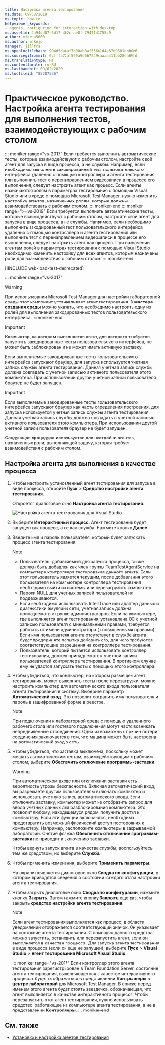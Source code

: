 ```yaml
---
title: Настройка агента тестирования
ms.date: 09/18/2018
ms.topic: how-to
helpviewer_keywords:
- agents, configuring for interaction with desktop
ms.assetid: 3a94dd07-6d17-402c-ae8f-7947143755c9
author: mikejo5000
ms.author: mikejo
manager: jillfra
ms.openlocfilehash: 994d5da8af7b00ab8af55681d4a67e9681ebbde6
ms.sourcegitcommit: 6cfffa72af599a9d667249caaaa411bb28ea69fd
ms.translationtype: HT
ms.contentlocale: ru-RU
ms.lasthandoff: 09/02/2020
ms.locfileid: "85287536"
---
```

# <a name="how-to-set-up-your-test-agent-to-run-tests-that-interact-with-the-desktop"></a>Практическое руководство. Настройка агента тестирования для выполнения тестов, взаимодействующих с рабочим столом

::: moniker range="vs-2017"
Если требуется выполнить автоматические тесты, которые взаимодействуют с рабочим столом, настройте свой агент для запуска в виде процесса, а не службы. Например, если необходимо выполнить закодированный тест пользовательского интерфейса удаленно с помощью контроллера и агента тестирования или выполнить тест с перенаправлением видеозаписи в процессе его выполнения, следует настроить агент как процесс. Если агенты назначаются ролям в параметрах тестирования с помощью Visual Studio или в среде с помощью Microsoft Test Manager, нужно изменить настройку агентов, назначенных ролям, которые должны взаимодействовать с рабочим столом.
::: moniker-end
::: moniker range=">=vs-2019"
Если требуется выполнить автоматические тесты, которые взаимодействуют с рабочим столом, настройте свой агент для запуска в виде процесса, а не службы. Например, если необходимо выполнить закодированный тест пользовательского интерфейса удаленно с помощью контроллера и агента тестирования или выполнить тест с перенаправлением видеозаписи в процессе его выполнения, следует настроить агент как процесс. При назначении агентам ролей в параметрах тестирования с помощью Visual Studio необходимо изменить настройку для всех агентов, которым назначены роли для взаимодействия с рабочим столом.
::: moniker-end

[!INCLUDE [web-load-test-deprecated](includes/web-load-test-deprecated.md)]

::: moniker range="vs-2017"
> [!WARNING]
> При использовании Microsoft Test Manager для настройки лабораторной среды этот компонент устанавливает агент тестирования. В **мастере создания среды** можно указать, что необходимо настроить одну из ролей для выполнения закодированных тестов пользовательского интерфейса.
:::moniker-end

> [!IMPORTANT]
> Компьютер, на котором выполняется агент, для которого требуется запустить закодированные тесты пользовательского интерфейса, не может быть заблокирован и не может иметь активную заставку.

Если выполняемые закодированные тесты пользовательского интерфейса запускают браузер, для запуска используется учетная запись службы агента тестирования. Данная учетная запись службы должна совпадать с учетной записью активного пользователя этого компьютера. При использовании другой учетной записи пользователя браузер не будет запущен.

> [!IMPORTANT]
> Если выполняемые закодированные тесты пользовательского интерфейса запускают браузер как часть определения построения, для запуска используется учетная запись службы агента тестирования. Данная учетная запись службы должна совпадать с учетной записью активного пользователя этого компьютера. При использовании другой учетной записи пользователя браузер не будет запущен.

Следующая процедура используется для настройки агентов, назначенных роли, выполняющей задачу, которая требует взаимодействия с рабочим столом.

## <a name="to-set-up-an-agent-to-run-as-a-process"></a>Настройка агента для выполнения в качестве процесса

1. Чтобы настроить установленный агент тестирования для запуска в виде процесса, откройте **Пуск** > **Средство настройки агента тестирования**.

   Откроется диалоговое окно **Настройка агента тестирования**.

   ![Настройка агента тестирования для Visual Studio](media/configure-test-agent.png)

2. Выберите **Интерактивный процесс**. Агент тестирования будет запущен как процесс, а не как служба. Нажмите кнопку **Далее**.

3. Введите имя и пароль пользователя, который будет запускать процесс агента тестирования.

   > [!NOTE]
   > - Пользователь, добавляемый для запуска процесса, также должен быть добавлен как член группы TeamTestAgentService на компьютере контроллера тестирования данного агента. Если этот пользователь является текущим, после добавления этого пользователя на компьютере контроллера тестирования необходимо выйти из системы или перезагрузить компьютер.
   > - Пароли NULL для учетных записей пользователей не поддерживаются.
   > - Если необходимо использовать IntelliTrace или адаптер данных и диагностики эмуляции сети, учетная запись должна принадлежать к группе администраторов. Если на компьютере, где выполняется агент тестирования, установлена ОС с учетной записью пользователя с минимальными правами, требуется работать от имени администратора (с повышенными правами). Если имя пользователя агента отсутствует в службе агента, будет предпринята попытка добавить его, для чего требуются соответствующие разрешения на контроллере тестирования.
   > - Пользователь, который пытается использовать контроллер тестирования, должен принадлежать к учетной записи пользователей контроллера тестирования. В противном случае ему не удастся запускать тесты с помощью этого контроллера.

4. Чтобы убедиться, что компьютер, на котором размещен агент тестирования, может выполнять тесты после перезагрузки, можно настроить компьютер для автоматического входа пользователя агента тестирования в систему. Выберите параметр **Автоматический вход**. Это позволит сохранить имя пользователя и пароль в зашифрованной форме в реестре.

   > [!NOTE]
   > При подключении к лабораторной среде с помощью удаленного рабочего стола или гостевого подключения могут часто возникать непредвиденные отсоединения. Одна из возможных причин потери соединения заключается в том, что машина может быть настроена на автоматический вход в сеть.

5. Чтобы убедиться, что заставка выключена, поскольку может мешать автоматическим тестам, взаимодействующим с рабочим столом, выберите **Обеспечить отключение программы-заставки**.

   > [!WARNING]
   > При автоматическом входе или отключении заставки есть вероятность угрозы безопасности. Включая автоматический вход, вы разрешаете другим пользователям включать компьютер и использовать учетную запись автоматического входа. Если отключить заставку, компьютер может не отобразить запрос для ввода учетных данных для разблокирования компьютера. Это позволит любому, находящемуся рядом, получить доступ к компьютеру. Если эти функции включаются, необходимо предотвратить возможный физический доступ посторонних к компьютеру. Например, расположите компьютеры в закрываемой лаборатории. Снятие флажка **Обеспечить отключение программы-заставки** не приводит к включению заставки.

   Чтобы вернуть запуск агента в качестве службы, воспользуйтесь тем же средством, но выберите **Служба**.

6. Чтобы применить изменения, выберите **Применить параметры**.

   На экране появляется диалоговое окно **Сводка по конфигурации**, в котором приводятся сведения о состоянии каждого этапа настройки агента тестирования.

7. Чтобы закрыть диалоговое окно **Сводка по конфигурации**, нажмите кнопку **Закрыть**. Затем нажмите кнопку **Закрыть** еще раз, чтобы закрыть **средство настройки агента тестирования**.

   > [!NOTE]
   > Если агент тестирования выполняется как процесс, в области уведомлений отображается соответствующий значок. Он указывает на состояние агента тестирования. С помощью данного средства можно запустить, остановить или перезапустить агент, если он выполняется в качестве процесса. Для запуска агента тестирования в виде процесса (если он еще не запущен), выберите **Пуск** > **Visual Studio** > **Агент тестирования Microsoft Visual Studio**.

   ::: moniker range="vs-2017"
   Если контроллер этого агента тестирования зарегистрирован в Team Foundation Server, состояние агента тестирования, выполняющегося в качестве интерактивного процесса, будет отображаться в представлении **Контроллеры** в **центре лабораторий** для Microsoft Test Manager. В списке перед именем этого агента будет стоять звездочка, обозначающая, что агент выполняется в качестве интерактивного процесса. Чтобы перезапустить этот агент тестирования, нужно использовать средство, работающее на компьютере агента тестирования, а не в представлении **Контроллеры**.
   ::: moniker-end

## <a name="see-also"></a>См. также

- [Установка и настройка агентов тестирования](../test/lab-management/install-configure-test-agents.md)
